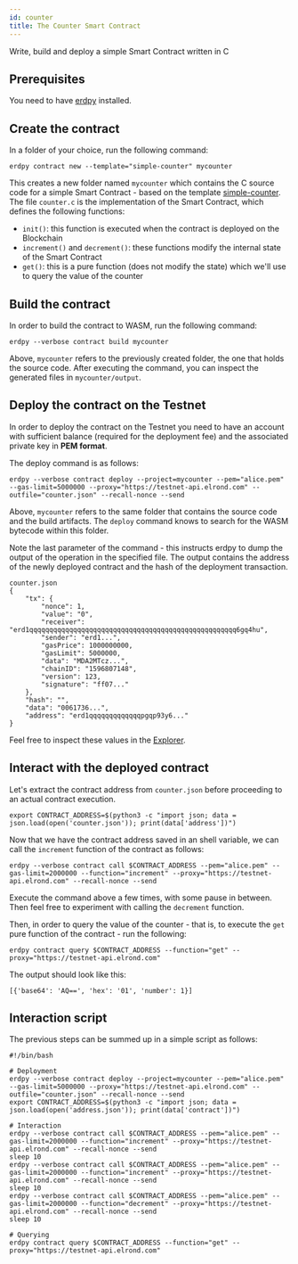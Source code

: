 ```yaml
---
id: counter
title: The Counter Smart Contract
---
```


Write, build and deploy a simple Smart Contract written in C

## **Prerequisites**

You need to have [erdpy](/docs/sdk-and-tools/erdpy/installing-erdpy) installed.

## **Create the contract**

In a folder of your choice, run the following command:

```
erdpy contract new --template="simple-counter" mycounter
```

This creates a new folder named `mycounter` which contains the C source code for a simple Smart Contract - based on the template [simple-counter](https://github.com/ElrondNetwork/sc-examples/tree/master/simple-counter). The file `counter.c` is the implementation of the Smart Contract, which defines the following functions:

- `init()`: this function is executed when the contract is deployed on the Blockchain
- `increment()` and `decrement()`: these functions modify the internal state of the Smart Contract
- `get()`: this is a pure function (does not modify the state) which we'll use to query the value of the counter

## **Build the contract**

In order to build the contract to WASM, run the following command:

```
erdpy --verbose contract build mycounter
```

Above, `mycounter` refers to the previously created folder, the one that holds the source code. After executing the command, you can inspect the generated files in `mycounter/output`.

## **Deploy the contract on the Testnet**

In order to deploy the contract on the Testnet you need to have an account with sufficient balance (required for the deployment fee) and the associated private key in **PEM format**.

The deploy command is as follows:

```
erdpy --verbose contract deploy --project=mycounter --pem="alice.pem" --gas-limit=5000000 --proxy="https://testnet-api.elrond.com" --outfile="counter.json" --recall-nonce --send
```

Above, `mycounter` refers to the same folder that contains the source code and the build artifacts. The `deploy` command knows to search for the WASM bytecode within this folder.

Note the last parameter of the command - this instructs erdpy to dump the output of the operation in the specified file. The output contains the address of the newly deployed contract and the hash of the deployment transaction.

```
counter.json
{
    "tx": {
        "nonce": 1,
        "value": "0",
        "receiver": "erd1qqqqqqqqqqqqqqqqqqqqqqqqqqqqqqqqqqqqqqqqqqqqqqqqqqqq6gq4hu",
        "sender": "erd1...",
        "gasPrice": 1000000000,
        "gasLimit": 5000000,
        "data": "MDA2MTcz...",
        "chainID": "1596807148",
        "version": 123,
        "signature": "ff07..."
    },
    "hash": "",
    "data": "0061736...",
    "address": "erd1qqqqqqqqqqqqqpgqp93y6..."
}

```

Feel free to inspect these values in the [Explorer](https://explorer.elrond.com/).

## **Interact with the deployed contract**

Let's extract the contract address from `counter.json` before proceeding to an actual contract execution.

```
export CONTRACT_ADDRESS=$(python3 -c "import json; data = json.load(open('counter.json')); print(data['address'])")
```

Now that we have the contract address saved in an shell variable, we can call the `increment` function of the contract as follows:

```
erdpy --verbose contract call $CONTRACT_ADDRESS --pem="alice.pem" --gas-limit=2000000 --function="increment" --proxy="https://testnet-api.elrond.com" --recall-nonce --send
```

Execute the command above a few times, with some pause in between. Then feel free to experiment with calling the `decrement` function.

Then, in order to query the value of the counter - that is, to execute the `get` pure function of the contract - run the following:

```
erdpy contract query $CONTRACT_ADDRESS --function="get" --proxy="https://testnet-api.elrond.com"
```

The output should look like this:

```
[{'base64': 'AQ==', 'hex': '01', 'number': 1}]
```

## **Interaction script**

The previous steps can be summed up in a simple script as follows:

```
#!/bin/bash

# Deployment
erdpy --verbose contract deploy --project=mycounter --pem="alice.pem" --gas-limit=5000000 --proxy="https://testnet-api.elrond.com" --outfile="counter.json" --recall-nonce --send
export CONTRACT_ADDRESS=$(python3 -c "import json; data = json.load(open('address.json')); print(data['contract'])")

# Interaction
erdpy --verbose contract call $CONTRACT_ADDRESS --pem="alice.pem" --gas-limit=2000000 --function="increment" --proxy="https://testnet-api.elrond.com" --recall-nonce --send
sleep 10
erdpy --verbose contract call $CONTRACT_ADDRESS --pem="alice.pem" --gas-limit=2000000 --function="increment" --proxy="https://testnet-api.elrond.com" --recall-nonce --send
sleep 10
erdpy --verbose contract call $CONTRACT_ADDRESS --pem="alice.pem" --gas-limit=2000000 --function="decrement" --proxy="https://testnet-api.elrond.com" --recall-nonce --send
sleep 10

# Querying
erdpy contract query $CONTRACT_ADDRESS --function="get" --proxy="https://testnet-api.elrond.com"
```
